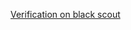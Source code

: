 [Verification on black scout](https://sepolia-blockscout.lisk.com/address/0xa48f15BAbbBa0906D7665c68170bE1d43Cb3B453#code)